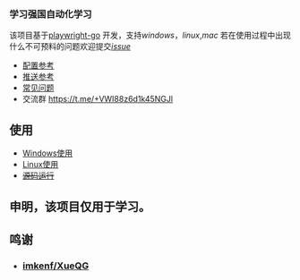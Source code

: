 ### 学习强国自动化学习


该项目基于[playwright-go](https://github.com/mxschmitt/playwright-go) 开发，支持*windows*，*linux*,*mac*
若在使用过程中出现什么不可预料的问题欢迎提交[*issue*](https://github.com/johlanse/study_xxqg/issues)

+ [配置参考](./docs/config.md)
+ [推送参考](./docs/push.md)
+ [常见问题](./docs/problem.md)
+ 交流群 https://t.me/+VWI88z6d1k45NGJl

## 使用

+ [Windows使用](./docs/windows/index.md)
+ [Linux使用](./docs/linux/index.md)
+ [~~源码运行~~](./docs/custom/index.md)



##  申明，该项目仅用于学习。

## 鸣谢

+ ### [imkenf/XueQG](https://github.com/imkenf/XueQG)
